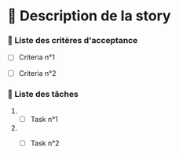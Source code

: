 # :mag_right: Description de la story


### :dart: Liste des critères d'acceptance

- [ ] Criteria n°1
- [ ] Criteria n°2


### :memo: Liste des tâches

1. - [ ] Task n°1
2. - [ ] Task n°2


